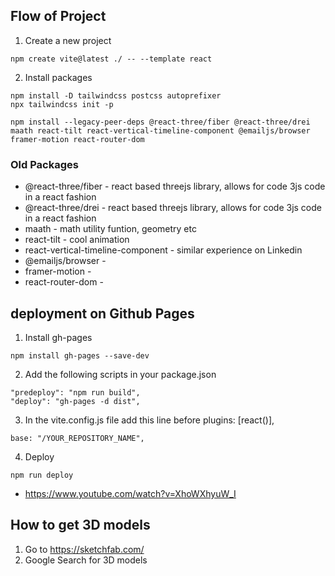 ## Flow of Project
1. Create a new project
```
npm create vite@latest ./ -- --template react
```

2. Install packages
```
npm install -D tailwindcss postcss autoprefixer
npx tailwindcss init -p
```

```
npm install --legacy-peer-deps @react-three/fiber @react-three/drei maath react-tilt react-vertical-timeline-component @emailjs/browser framer-motion react-router-dom
```


### Old Packages
* @react-three/fiber - react based threejs library, allows for code 3js code in a react fashion
* @react-three/drei - react based threejs library, allows for code 3js code in a react fashion
* maath - math utility funtion, geometry etc
* react-tilt - cool animation
* react-vertical-timeline-component - similar experience on Linkedin
* @emailjs/browser - 
* framer-motion - 
* react-router-dom - 

## deployment on Github Pages
1. Install gh-pages
```
npm install gh-pages --save-dev
```

2. Add the following scripts in your package.json
```
"predeploy": "npm run build",
"deploy": "gh-pages -d dist",
```

3. In the vite.config.js file add this line before plugins: [react()],
```
base: "/YOUR_REPOSITORY_NAME",
```

4. Deploy
```
npm run deploy
```

* https://www.youtube.com/watch?v=XhoWXhyuW_I


## How to get 3D models
1. Go to https://sketchfab.com/
2. Google Search for 3D models